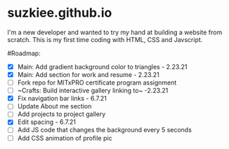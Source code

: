 # suzkiee.github.io

I'm a new developer and wanted to try my hand at building a website from scratch. This is my first time coding with HTML, CSS and Javscript.

#Roadmap: 
- [x] Main: Add gradient background color to triangles - 2.23.21
- [x] Main: Add section for work and resume - 2.23.21
- [ ] Fork repo for MITxPRO certificate program assignment
- [ ] ~Crafts: Build interactive gallery linking to~ -2.23.21
- [x] Fix navigation bar links - 6.7.21
- [ ] Update About me section
- [ ] Add projects to project gallery 
- [x] Edit spacing - 6.7.21
- [ ] Add JS code that changes the background every 5 seconds
- [ ] Add CSS animation of profile pic 
